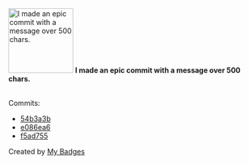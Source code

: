 <img src="https://my-badges.github.io/my-badges/epic-commit.png" alt="I made an epic commit with a message over 500 chars." title="I made an epic commit with a message over 500 chars." width="128">
<strong>I made an epic commit with a message over 500 chars.</strong>
<br><br>

Commits:

- <a href="https://github.com/JarredAllen/chess/commit/54b3a3bf1566aa2efd20ac23b6e77db745075306">54b3a3b</a>
- <a href="https://github.com/JarredAllen/bit-struct/commit/e086ea6f0b3289dd486307274a12489a23cc8652">e086ea6</a>
- <a href="https://github.com/JarredAllen/dotfiles/commit/f5ad755aee48b0c9fe63720080ce813e69f65524">f5ad755</a>


Created by <a href="https://github.com/my-badges/my-badges">My Badges</a>